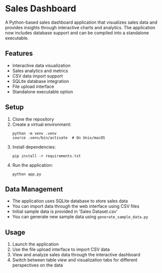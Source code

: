 # Sales Dashboard

A Python-based sales dashboard application that visualizes sales data and provides insights through interactive charts and analytics. The application now includes database support and can be compiled into a standalone executable.

## Features
- Interactive data visualization
- Sales analytics and metrics
- CSV data import support
- SQLite database integration
- File upload interface
- Standalone executable option

## Setup
1. Clone the repository
2. Create a virtual environment:
   ```
   python -m venv .venv
   source .venv/bin/activate  # On Unix/macOS
   ```
3. Install dependencies:
   ```
   pip install -r requirements.txt
   ```
4. Run the application:
   ```
   python app.py
   ```

## Data Management
- The application uses SQLite database to store sales data
- You can import data through the web interface using CSV files
- Initial sample data is provided in 'Sales Dataset.csv'
- You can generate new sample data using `generate_sample_data.py`

## Usage
1. Launch the application
2. Use the file upload interface to import CSV data
3. View and analyze sales data through the interactive dashboard
4. Switch between table view and visualization tabs for different perspectives on the data
